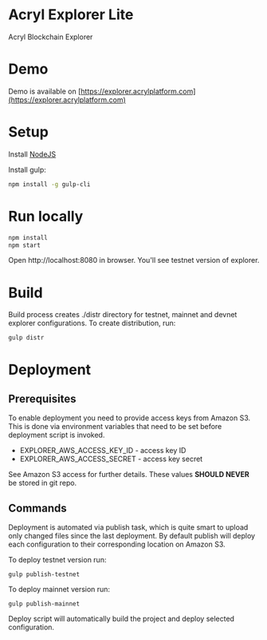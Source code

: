 # Acryl Explorer Lite

Acryl Blockchain Explorer

# Demo

Demo is available on [https://explorer.acrylplatform.com](https://explorer.acrylplatform.com)

# Setup

Install [NodeJS](https://nodejs.org/en/download/)

Install gulp:
```sh
npm install -g gulp-cli
```

# Run locally

```sh
npm install
npm start
```

Open http://localhost:8080 in browser. You'll see testnet version of explorer.

# Build

Build process creates ./distr directory for testnet, mainnet and devnet explorer configurations. 
To create distribution, run:
```
gulp distr
```

# Deployment

## Prerequisites
To enable deployment you need to provide access keys from Amazon S3. This is done via environment variables that need to be set before deployment script is invoked.
* EXPLORER_AWS_ACCESS_KEY_ID - access key ID
* EXPLORER_AWS_ACCESS_SECRET - access key secret

See Amazon S3 access for further details. These values **SHOULD NEVER** be stored in git repo.

## Commands
Deployment is automated via publish task, which is quite smart to upload only changed files since the last deployment.
By default publish will deploy each configuration to their corresponding location on Amazon S3.

To deploy testnet version run:
```
gulp publish-testnet
```
To deploy mainnet version run:
```
gulp publish-mainnet
```
Deploy script will automatically build the project and deploy selected configuration.
